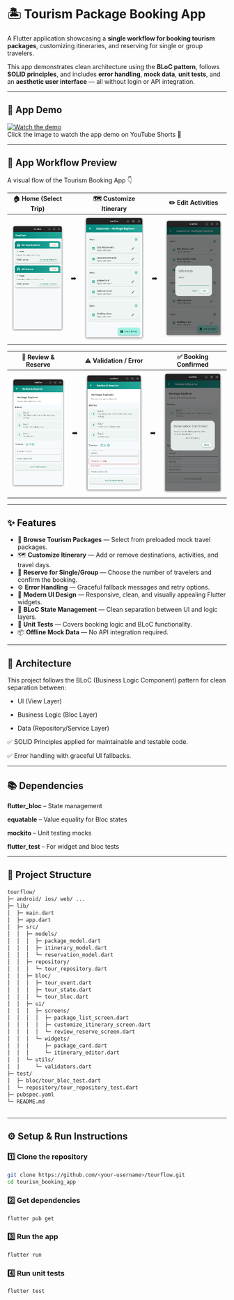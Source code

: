 # 🏝️ Tourism Package Booking App

A Flutter application showcasing a **single workflow for booking tourism packages**, customizing itineraries, and reserving for single or group travelers.

This app demonstrates clean architecture using the **BLoC pattern**, follows **SOLID principles**, and includes **error handling**, **mock data**, **unit tests**, and an **aesthetic user interface** — all without login or API integration.

---
## 📱 App Demo

[![Watch the demo](https://img.youtube.com/vi/cpfrnRgToJs/0.jpg)](https://youtube.com/shorts/cpfrnRgToJs?feature=share)  
Click the image to watch the app demo on YouTube Shorts 🎥


---
## 🧭 App Workflow Preview

A visual flow of the Tourism Booking App 👇

| 🏠 Home (Select Trip) | | 🗺️ Customize Itinerary | | ✏️ Edit Activities |
|:--:|:--:|:--:|:--:|:--:|
| <img src="assets/images/home_page.png" width="100%" /> | ➡️ | <img src="assets/images/customize_page.png" width="100%" /> | ➡️ | <img src="assets/images/customize_page2.png" width="100%" /> |

| 🧾 Review & Reserve | | ⚠️ Validation / Error |  | ✅ Booking Confirmed |
|:--:|:--:|:--:|:--:|:--:|
| <img src="assets/images/review_reserve_page.png" width="100%" /> | ➡️ | <img src="assets/images/review_reserve_page_error.png" width="100%" /> | ➡️ | <img src="assets/images/confirm_reservation.png" width="100%" /> |

---

## ✨ Features

- 🧳 **Browse Tourism Packages** — Select from preloaded mock travel packages.  
- 🗺️ **Customize Itinerary** — Add or remove destinations, activities, and travel days.  
- 👥 **Reserve for Single/Group** — Choose the number of travelers and confirm the booking.  
- ⚙️ **Error Handling** — Graceful fallback messages and retry options.  
- 🎨 **Modern UI Design** — Responsive, clean, and visually appealing Flutter widgets.  
- 🧩 **BLoC State Management** — Clean separation between UI and logic layers.  
- 🧪 **Unit Tests** — Covers booking logic and BLoC functionality.  
- 📦 **Offline Mock Data** — No API integration required.

---
## 🧱 Architecture

This project follows the BLoC (Business Logic Component) pattern for clean separation between:

- UI (View Layer)

- Business Logic (Bloc Layer)

- Data (Repository/Service Layer)

✅ SOLID Principles applied for maintainable and testable code.

✅ Error handling with graceful UI fallbacks.

---

## 📚 Dependencies

**flutter_bloc** – State management

**equatable** – Value equality for Bloc states

**mockito** – Unit testing mocks

**flutter_test** – For widget and bloc tests

---

## 🧱 Project Structure
```
tourflow/
├─ android/ ios/ web/ ...
├─ lib/
│  ├─ main.dart
│  ├─ app.dart
│  ├─ src/
│  │  ├─ models/
│  │  │  ├─ package_model.dart
│  │  │  ├─ itinerary_model.dart
│  │  │  └─ reservation_model.dart
│  │  ├─ repository/
│  │  │  └─ tour_repository.dart
│  │  ├─ bloc/
│  │  │  ├─ tour_event.dart
│  │  │  ├─ tour_state.dart
│  │  │  └─ tour_bloc.dart
│  │  ├─ ui/
│  │  │  ├─ screens/
│  │  │  │  ├─ package_list_screen.dart
│  │  │  │  ├─ customize_itinerary_screen.dart
│  │  │  │  └─ review_reserve_screen.dart
│  │  │  └─ widgets/
│  │  │     ├─ package_card.dart
│  │  │     └─ itinerary_editor.dart
│  │  └─ utils/
│  │     └─ validators.dart
├─ test/
│  ├─ bloc/tour_bloc_test.dart
│  └─ repository/tour_repository_test.dart
├─ pubspec.yaml
└─ README.md


```

---

## ⚙️ Setup & Run Instructions

### 1️⃣ Clone the repository
```bash
git clone https://github.com/<your-username>/tourflow.git
cd tourism_booking_app
```
### 2️⃣ Get dependencies
```bash
flutter pub get
```
### 3️⃣ Run the app
```bash
flutter run
```
### 4️⃣ Run unit tests
```bash
flutter test
```

